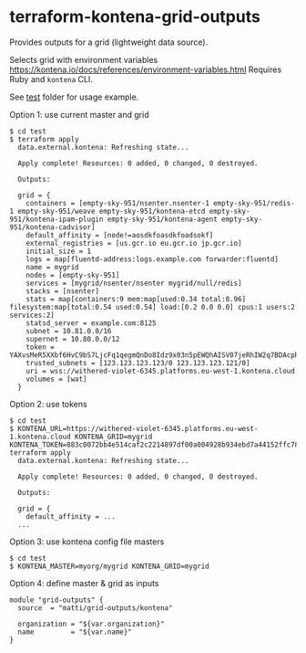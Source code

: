 # terraform-kontena-grid-outputs

Provides outputs for a grid (lightweight data source).

Selects grid with environment variables https://kontena.io/docs/references/environment-variables.html
Requires Ruby and `kontena` CLI.

See [test](test) folder for usage example.

Option 1: use current master and grid

    $ cd test
    $ terraform apply
      data.external.kontena: Refreshing state...

      Apply complete! Resources: 0 added, 0 changed, 0 destroyed.

      Outputs:

      grid = {
        containers = [empty-sky-951/nsenter.nsenter-1 empty-sky-951/redis-1 empty-sky-951/weave empty-sky-951/kontena-etcd empty-sky-951/kontena-ipam-plugin empty-sky-951/kontena-agent empty-sky-951/kontena-cadvisor]
        default_affinity = [node!=aosdkfoasdkfoadsokf]
        external_registries = [us.gcr.io eu.gcr.io jp.gcr.io]
        initial_size = 1
        logs = map[fluentd-address:logs.example.com forwarder:fluentd]
        name = mygrid
        nodes = [empty-sky-951]
        services = [mygrid/nsenter/nsenter mygrid/null/redis]
        stacks = [nsenter]
        stats = map[containers:9 mem:map[used:0.34 total:0.96] filesystem:map[total:0.54 used:0.54] load:[0.2 0.0 0.0] cpus:1 users:2 services:2]
        statsd_server = example.com:8125
        subnet = 10.81.0.0/16
        supernet = 10.80.0.0/12
        token = YAXvsMeR5XXbf6HvC9bS7LjcFq1qegmQnDo8Idz9x03n5pEWQhAISV07jeRhIW2q7BDAcphzPnXj+C9q35ozlw==
        trusted_subnets = [123.123.123.123/0 123.123.123.121/0]
        uri = wss://withered-violet-6345.platforms.eu-west-1.kontena.cloud
        volumes = [wat]
      }

Option 2: use tokens

    $ cd test
    $ KONTENA_URL=https://withered-violet-6345.platforms.eu-west-1.kontena.cloud KONTENA_GRID=mygrid KONTENA_TOKEN=883c0072bb4e514caf2c2214897df00a004928b934ebd7a44152ffc78101e3d2 terraform apply
      data.external.kontena: Refreshing state...

      Apply complete! Resources: 0 added, 0 changed, 0 destroyed.

      Outputs:

      grid = {
        default_affinity = ...
      ...

Option 3: use kontena config file masters

    $ cd test
    $ KONTENA_MASTER=myorg/mygrid KONTENA_GRID=mygrid

Option 4: define master & grid as inputs

    module "grid-outputs" {
      source  = "matti/grid-outputs/kontena"

      organization = "${var.organization}"
      name         = "${var.name}"
    }
